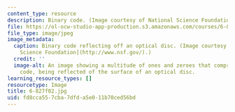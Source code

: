 ```yaml
---
content_type: resource
description: Binary code. (Image courtesy of National Science Foundation.)
file: https://ol-ocw-studio-app-production.s3.amazonaws.com/courses/6-827-multithreaded-parallelism-languages-and-compilers-fall-2002/fd8cca557cba7dfda5e011b70ced56bd_6-827f02.jpg
file_type: image/jpeg
image_metadata:
  caption: Binary code reflecting off an optical disc. (Image courtesy of the [National
    Science Foundation](http://www.nsf.gov/).)
  credit: ''
  image-alt: An image showing a multitude of ones and zeroes that comprise binary
    code, being reflected of the surface of an optical disc.
learning_resource_types: []
resourcetype: Image
title: 6-827f02.jpg
uid: fd8cca55-7cba-7dfd-a5e0-11b70ced56bd
---
```

